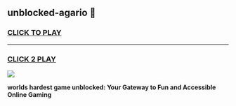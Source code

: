 
## unblocked-agario 👋
<h3>
<a href="https://premium.freeplayer.one?title=unblocked-agario&ref=14F">CLICK TO PLAY</a></h3>
<hr>

<h3>
<a href="https://premium.freeplayer.one?title=unblocked-agario&ref=14F">CLICK 2 PLAY</a>
  
</h3>

<a href="https://premium.freeplayer.one?title=unblocked-agario&ref=12F/"><img src="https://clearcache.store/games.png"></a>


**worlds hardest game unblocked: Your Gateway to Fun and Accessible Online Gaming**
